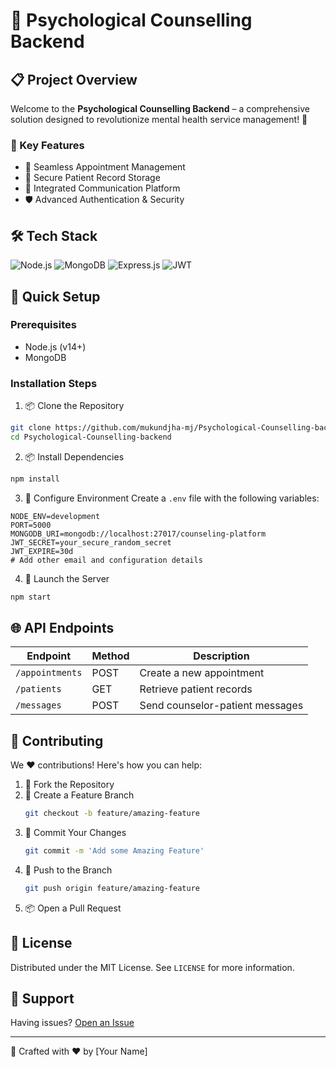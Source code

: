 # 🧠 Psychological Counselling Backend

## 📋 Project Overview

Welcome to the **Psychological Counselling Backend** – a comprehensive solution designed to revolutionize mental health service management! 🌟

### 🚀 Key Features
- 📅 Seamless Appointment Management
- 🔐 Secure Patient Record Storage
- 💬 Integrated Communication Platform
- 🛡️ Advanced Authentication & Security

## 🛠 Tech Stack
![Node.js](https://img.shields.io/badge/Node.js-339933?style=for-the-badge&logo=nodedotjs&logoColor=white)
![MongoDB](https://img.shields.io/badge/MongoDB-4EA94B?style=for-the-badge&logo=mongodb&logoColor=white)
![Express.js](https://img.shields.io/badge/Express.js-000000?style=for-the-badge&logo=express&logoColor=white)
![JWT](https://img.shields.io/badge/JWT-000000?style=for-the-badge&logo=JSON%20web%20tokens&logoColor=white)

## 🔧 Quick Setup

### Prerequisites
- Node.js (v14+)
- MongoDB

### Installation Steps

1. 📦 Clone the Repository
```bash
git clone https://github.com/mukundjha-mj/Psychological-Counselling-backend.git
cd Psychological-Counselling-backend
```

2. 📦 Install Dependencies
```bash
npm install
```

3. 🔐 Configure Environment
Create a `.env` file with the following variables:
```plaintext
NODE_ENV=development
PORT=5000
MONGODB_URI=mongodb://localhost:27017/counseling-platform
JWT_SECRET=your_secure_random_secret
JWT_EXPIRE=30d
# Add other email and configuration details
```

4. 🚀 Launch the Server
```bash
npm start
```

## 🌐 API Endpoints

| Endpoint         | Method | Description                       |
|-----------------|--------|-----------------------------------|
| `/appointments` | POST   | Create a new appointment         |
| `/patients`     | GET    | Retrieve patient records         |
| `/messages`     | POST   | Send counselor-patient messages  |

## 🤝 Contributing

We ❤️ contributions! Here's how you can help:

1. 🍴 Fork the Repository
2. 🌿 Create a Feature Branch
   ```bash
   git checkout -b feature/amazing-feature
   ```
3. 🔨 Commit Your Changes
   ```bash
   git commit -m 'Add some Amazing Feature'
   ```
4. 🚀 Push to the Branch
   ```bash
   git push origin feature/amazing-feature
   ```
5. 📦 Open a Pull Request

## 📄 License

Distributed under the MIT License. See `LICENSE` for more information.

## 🌟 Support

Having issues? [Open an Issue](https://github.com/mukundjha-mj/Psychological-Counselling-backend/issues)

---

🔨 Crafted with ❤️ by [Your Name]
